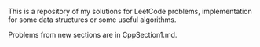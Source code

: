 This is a repository of my solutions for LeetCode problems, implementation for some data structures or some useful algorithms.

Problems from new sections are in CppSection1.md.
